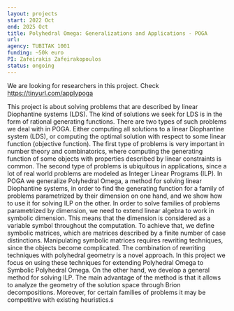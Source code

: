 ```yaml
---
layout: projects
start: 2022 Oct  
end: 2025 Oct
title: Polyhedral Omega: Generalizations and Applications - POGA
url:
agency: TUBITAK 1001
funding: ~50k euro
PI: Zafeirakis Zafeirakopoulos
status: ongoing
---
```



We are looking for researchers in this project. Check https://tinyurl.com/applypoga

This project is about solving problems that are described by linear Diophantine systems (LDS). The kind of
solutions we seek for LDS is in the form of rational generating functions. There are two types of such problems
we deal with in POGA. Either computing all solutions to a linear Diophantine system (LDS), or computing the
optimal solution with respect to some linear function (objective function). The first type of problems is very
important in number theory and combinatorics, where computing the generating function of some objects with
properties described by linear constraints is common. The second type of problems is ubiquitous in applications,
since a lot of real world problems are modeled as Integer Linear Programs (ILP). In POGA we generalize
Polyhedral Omega, a method for solving linear Diophantine systems, in order to find the generating function for
a family of problems parametrized by their dimension on one hand, and we show how to use it for solving ILP
on the other.
In order to solve families of problems parametrized by dimension, we need to extend linear algebra to work
in symbolic dimension. This means that the dimension is considered as a variable symbol throughout the
computation. To achieve that, we define symbolic matrices, which are matrices described by a finite number
of case distinctions. Manipulating symbolic matrices requires rewriting techniques, since the objects become
complicated. The combination of rewriting techniques with polyhedral geometry is a novel approach. In this
project we focus on using these techniques for extending Polyhedral Omega to Symbolic Polyhedral Omega.
On the other hand, we develop a general method for solving ILP. The main advantage of the method is that
it allows to analyze the geometry of the solution space through Brion decompositions. Moreover, for certain
families of problems it may be competitive with existing heuristics.s
